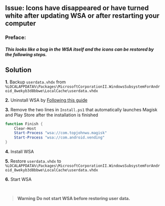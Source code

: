 ## Issue: Icons have disappeared or have turned white after updating WSA or after restarting your computer

### Preface:
##### This looks like a bug in the WSA itself and the icons can be restored by the following steps.

## Solution
 
**1.** Backup `userdata.vhdx` from `%LOCALAPPDATA%\Packages\MicrosoftCorporationII.WindowsSubsystemForAndroid_8wekyb3d8bbwe\LocalCache\userdata.vhdx`

**2.** Uninstall WSA by [Following this guide](https://github.com/YT-Advanced/WSA-Script#--uninstallation)
 
**3.** Remove the two lines in `Install.ps1` that automatically launches Magisk and Play Store after the installation is finished

```powershell
function Finish {
    Clear-Host
    Start-Process "wsa://com.topjohnwu.magisk"
    Start-Process "wsa://com.android.vending"
}
```

**4.** Install WSA
 
**5.** Restore `userdata.vhdx`  to `%LOCALAPPDATA%\Packages\MicrosoftCorporationII.WindowsSubsystemForAndroid_8wekyb3d8bbwe\LocalCache\userdata.vhdx`

**6.** Start WSA

</br>

> **Warning**
>**Do not start WSA before restoring user data.**

</br>
